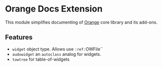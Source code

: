 # Orange Docs Extension

This module simplifies documenting of [Orange](https://github.com/biolab) core library and its add-ons.


## Features

- `widget` object type. Allows use `:ref:`OWFile``
- `audowidget` an `autoclass` analog for widgets. 
- `towtree` for table-of-widgets
